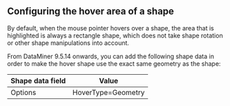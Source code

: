 ## Configuring the hover area of a shape

By default, when the mouse pointer hovers over a shape, the area that is highlighted is always a rectangle shape, which does not take shape rotation or other shape manipulations into account.

From DataMiner 9.5.14 onwards, you can add the following shape data in order to make the hover shape use the exact same geometry as the shape:

| Shape data field | Value              |
|------------------|--------------------|
| Options          | HoverType=Geometry |
